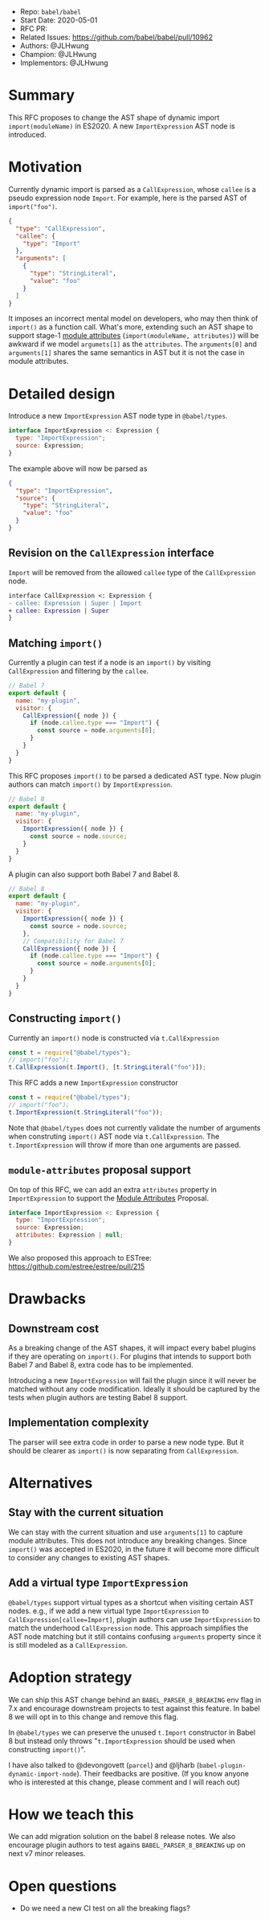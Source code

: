 - Repo: `babel/babel`
- Start Date: 2020-05-01
- RFC PR: <!-- leave this empty, to be filled in later -->
- Related Issues: https://github.com/babel/babel/pull/10962
- Authors: @JLHwung
- Champion: @JLHwung
- Implementors: @JLHwung

# Summary

This RFC proposes to change the AST shape of dynamic import `import(moduleName)` in ES2020. A new `ImportExpression` AST node is introduced.

# Motivation

Currently dynamic import is parsed as a `CallExpression`, whose `callee` is a pseudo expression node `Import`. For example, here is the parsed AST of `import("foo")`.

```json
{
  "type": "CallExpression",
  "callee": {
    "type": "Import"
  },
  "arguments": [
    {
      "type": "StringLiteral",
      "value": "foo"
    }
  ]
}
```

It imposes an incorrect mental model on developers, who may then think of `import()` as a function call. What's more, extending such an AST shape to support stage-1 [module attributes](https://github.com/tc39/proposal-module-attributes) (`import(moduleName, attributes)`) will be awkward if we model `argumets[1]` as the `attributes`. The `arguments[0]` and `arguments[1]` shares the same semantics in AST but it is not the case in module attributes.

# Detailed design

Introduce a new `ImportExpression` AST node type in `@babel/types`.

```js
interface ImportExpression <: Expression {
  type: "ImportExpression";
  source: Expression;
}
```

The example above will now be parsed as

```json
{
  "type": "ImportExpression",
  "source": {
    "type": "StringLiteral",
    "value": "foo"
  }
}
```

## Revision on the `CallExpression` interface

`Import` will be removed from the allowed `callee` type of the `CallExpression` node.

```diff
interface CallExpression <: Expression {
- callee: Expression | Super | Import
+ callee: Expression | Super
}
```

## Matching `import()`
Currently a plugin can test if a node is an `import()` by visiting `CallExpression` and filtering by the `callee`.

```js
// Babel 7
export default {
  name: "my-plugin",
  visitor: {
    CallExpression({ node }) {
      if (node.callee.type === "Import") {
        const source = node.arguments[0];
      }
    }
  }
}
```

This RFC proposes `import()` to be parsed a dedicated AST type. Now plugin authors can match `import()` by `ImportExpression`.

```js
// Babel 8
export default {
  name: "my-plugin",
  visitor: {
    ImportExpression({ node }) {
      const source = node.source;
    }
  }
}
```

A plugin can also support both Babel 7 and Babel 8.
```js
// Babel 8
export default {
  name: "my-plugin",
  visitor: {
    ImportExpression({ node }) {
      const source = node.source;
    },
    // Compatibility for Babel 7
    CallExpression({ node }) {
      if (node.callee.type === "Import") {
        const source = node.arguments[0];
      }
    }
  }
}
```

## Constructing `import()`

Currently an `import()` node is constructed via `t.CallExpression`

```js
const t = require("@babel/types");
// import("foo");
t.CallExpression(t.Import(), [t.StringLiteral("foo")]);
```

This RFC adds a new `ImportExpression` constructor

```js
const t = require("@babel/types");
// import("foo");
t.ImportExpression(t.StringLiteral("foo"));
```

Note that `@babel/types` does not currently validate the number of arguments when construting `import()` AST node via `t.CallExpression`. The `t.ImportExpression` will throw if more than one arguments are passed.


## `module-attributes` proposal support

On top of this RFC, we can add an extra `attributes` property in `ImportExpression` to support the [Module Attributes](https://github.com/tc39/proposal-module-attributes) Proposal.

```js
interface ImportExpression <: Expression {
  type: "ImportExpression";
  source: Expression;
  attributes: Expression | null;
}
```

We also proposed this approach to ESTree: https://github.com/estree/estree/pull/215


# Drawbacks

## Downstream cost

As a breaking change of the AST shapes, it will impact every babel plugins if they are operating on `import()`. For plugins that intends to support both Babel 7 and Babel 8, extra code has to be implemented.

Introducing a new `ImportExpression` will fail the plugin since it will never be matched without any code modification. Ideally it should be captured by the tests when plugin authors are testing Babel 8 support.

## Implementation complexity

The parser will see extra code in order to parse a new node type. But it should be clearer as `import()` is now separating from `CallExpression`.

# Alternatives

## Stay with the current situation

We can stay with the current situation and use `arguments[1]` to capture module attributes. This does not introduce any breaking changes. Since `import()` was accepted in ES2020, in the future it will become more difficult to consider any changes to existing AST shapes.

## Add a virtual type `ImportExpression`

`@babel/types` support virtual types as a shortcut when visiting certain AST nodes. e.g., if we add a new virtual type `ImportExpression` to `CallExpression[callee=Import]`, plugin authors can use `ImportExpression` to match the underhood `CallExpression` node. This approach simplifies the AST node matching but it still contains confusing `arguments` property since it is still modeled as a `CallExpression`.

# Adoption strategy

We can ship this AST change behind an `BABEL_PARSER_8_BREAKING` env flag in 7.x and encourage downstream projects to test against this feature. In babel 8 we will opt in to this change and remove this flag.

In `@babel/types` we can preserve the unused `t.Import` constructor in Babel 8 but instead only throws "`t.ImportExpression` should be used when constructing `import()`". 

I have also talked to @devongovett (`parcel`) and @ljharb (`babel-plugin-dynamic-import-node`). Their feedbacks are positive. (If you know anyone who is interested at this change, please comment and I will reach out)


# How we teach this

We can add migration solution on the babel 8 release notes. We also encourage plugin authors to test agains `BABEL_PARSER_8_BREAKING` up on next v7 minor releases.

# Open questions

<!--
    This section is optional, but is suggested for a first draft.

    What parts of this proposal are you unclear about? What do you
    need to know before you can finalize this RFC?

    List the questions that you'd like reviewers to focus on. When
    you've received the answers and updated the design to reflect them, 
    you can remove this section.
    
    If you plan to implement this on your own, what help would you need from the team?
-->

- Do we need a new CI test on all the breaking flags?